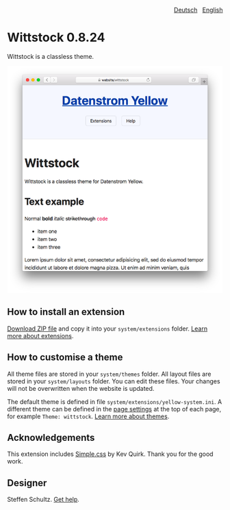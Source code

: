 <p align="right"><a href="README-de.md">Deutsch</a> &nbsp; <a href="README.md">English</a></p>

# Wittstock 0.8.24

Wittstock is a classless theme.

<p align="center"><img src="wittstock-screenshot.png?raw=true" alt="Screenshot"></p>

## How to install an extension

[Download ZIP file](https://github.com/schulle4u/yellow-wittstock/archive/main.zip) and copy it into your `system/extensions` folder. [Learn more about extensions](https://github.com/annaesvensson/yellow-update).

## How to customise a theme

All theme files are stored in your `system/themes` folder. All layout files are stored in your `system/layouts` folder. You can edit these files. Your changes will not be overwritten when the website is updated.

The default theme is defined in file `system/extensions/yellow-system.ini`. A different theme can be defined in the [page settings](https://github.com/annaesvensson/yellow-core#settings-page) at the top of each page, for example `Theme: wittstock`. [Learn more about themes](https://datenstrom.se/yellow/help/how-to-customise-a-theme).

## Acknowledgements

This extension includes [Simple.css](https://github.com/kevquirk/simple.css) by Kev Quirk. Thank you for the good work.

## Designer

Steffen Schultz. [Get help](https://datenstrom.se/yellow/help/).
